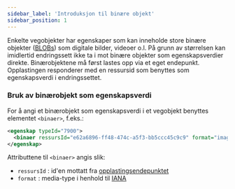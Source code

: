```yaml
---
sidebar_label: 'Introduksjon til binære objekt'
sidebar_position: 1
---
```


Enkelte vegobjekter har egenskaper som kan inneholde store binære objekter ([BLOBs](https://en.wikipedia.org/wiki/Binary_large_object))
som digitale bilder, videoer o.l. På grunn av størrelsen kan imidlertid endringssett ikke ta i mot binære objekter som
egenskapsverdier direkte. Binærobjektene må først lastes opp via et eget endepunkt. Opplastingen responderer med en ressursid
som benyttes som egenskapsverdi i endringssettet.

### Bruk av binærobjekt som egenskapsverdi

For å angi et binærobjekt som egenskapsverdi i et vegobjekt benyttes elementet `<binaer>`, f.eks.:

```xml
<egenskap typeId="7900">
  <binaer ressursId="e62a6896-ff48-474c-a5f3-bb5ccc45c9c9" format="image/png"/>
</egenskap>
```

Attributtene til ```<binaer>``` angis slik:
 
* ```ressursId``` : id'en mottatt fra [opplastingsendepunktet](api-referanse.md#laste-opp-binærdata)
* ```format``` : media-type i henhold til [IANA](http://www.iana.org/assignments/media-types/media-types.xhtml)